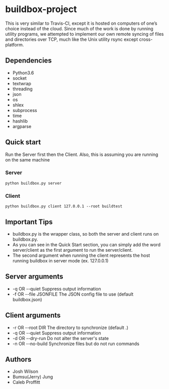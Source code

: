 # buildbox-project
This is very similar to Travis-CI, except it is hosted on computers of one’s choice instead of the cloud. 
Since much of the work is done by running utility programs, we attempted to implement our own remote syncing of files and directories over TCP, much like the Unix utility rsync except cross-platform.

## Dependencies
* Python3.6
* socket
* textwrap
* threading
* json
* os
* shlex
* subprocess
* time
* hashlib
* argparse

## Quick start
Run the Server first then the Client.
Also, this is assuming you are running on the same machine

### Server
```
python buildbox.py server
```

### Client
```
python buildbox.py client 127.0.0.1 --root buildtest
```

## Important Tips
* buildbox.py is the wrapper class, so both the server and client runs on buildbox.py.
* As you can see in the Quick Start section, you can simply add the word server/client as the first argument to run the server/client.
* The second argument when running the client represents the host running buildbox in server mode (ex. 127.0.0.1)

## Server arguments
* -q OR --quiet
Suppress output information
* -f OR --file JSONFILE
The JSON config file to use (default buildbox.json)

## Client arguments
* -r OR --root DIR
The directory to synchronize (default .)
* -q OR --quiet
Suppress output information
* -d OR --dry-run
Do not alter the server's state
* -n OR --no-build
Synchronize files but do not run commands

## Authors
* Josh Wilson
* Bumsu(Jerry) Jung
* Caleb Proffitt

